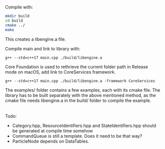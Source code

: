 
Compile with:
```bash
mkdir build
cd build
cmake ../
make
```
This creates a libengine.a file.

Compile main and link to library with:
```
g++ --std=c++17 main.cpp ./build/libengine.a
```

Core Foundation is used to rethrieve the current folder path in Release mode on macOS, add link to CoreServices framework.
```
g++ --std=c++17 main.cpp ./build/libengine.a -framework CoreServices
```

The examples/ folder contains a few examples, each with its cmake file. The library has to be built separately with the above mentioned method, as the cmake file needs libengine.a in the build/ folder to compile the example.</br></br></br>
Todo:

- Category.hpp, ResourceIdentifiers.hpp and StateIdentifiers.hpp should be generated at compile time somehow
- CommandQueue is still a template. Does it need to be that way?
- ParticleNode depends on DataTables.
